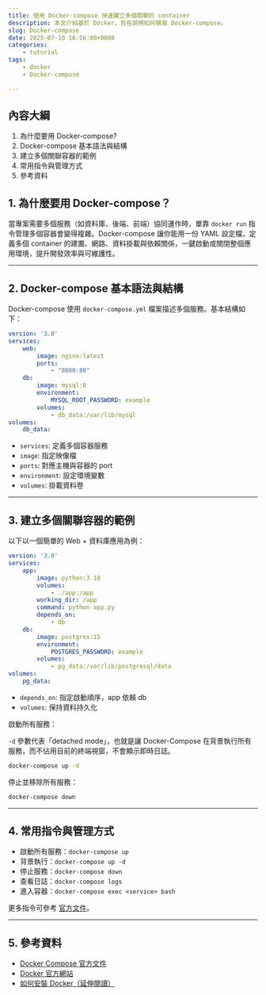 ```yaml
---
title: 使用 Docker-compose 快速建立多個關聯的 container
description: 本文介紹基於 Docker，旨在說明如何撰寫 Docker-compose。
slug: Docker-compose
date: 2025-07-10 16:56:00+0000
categories:
    - tutorial
tags:
    - docker
    - Docker-compose

---
```


## 內容大綱

1. 為什麼要用 Docker-compose?
2. Docker-compose 基本語法與結構
3. 建立多個關聯容器的範例
4. 常用指令與管理方式
5. 參考資料

## 1. 為什麼要用 Docker-compose？

當專案需要多個服務（如資料庫、後端、前端）協同運作時，單靠 `docker run` 指令管理多個容器會變得複雜。Docker-compose 讓你能用一份 YAML 設定檔，定義多個 container 的建置、網路、資料掛載與依賴關係，一鍵啟動或關閉整個應用環境，提升開發效率與可維護性。

---

## 2. Docker-compose 基本語法與結構

Docker-compose 使用 `docker-compose.yml` 檔案描述多個服務。基本結構如下：

```yaml
version: '3.8'
services:
    web:
        image: nginx:latest
        ports:
            - "8080:80"
    db:
        image: mysql:8
        environment:
            MYSQL_ROOT_PASSWORD: example
        volumes:
            - db_data:/var/lib/mysql
volumes:
    db_data:
```

- `services`: 定義多個容器服務
- `image`: 指定映像檔
- `ports`: 對應主機與容器的 port
- `environment`: 設定環境變數
- `volumes`: 掛載資料卷

---

## 3. 建立多個關聯容器的範例

以下以一個簡單的 Web + 資料庫應用為例：

```yaml
version: '3.8'
services:
    app:
        image: python:3.10
        volumes:
            - ./app:/app
        working_dir: /app
        command: python app.py
        depends_on:
            - db
    db:
        image: postgres:15
        environment:
            POSTGRES_PASSWORD: example
        volumes:
            - pg_data:/var/lib/postgresql/data
volumes:
    pg_data:
```

- `depends_on`: 指定啟動順序，app 依賴 db
- `volumes`: 保持資料持久化

啟動所有服務：

`-d` 參數代表「detached mode」，也就是讓 Docker-Compose 在背景執行所有服務，而不佔用目前的終端視窗，不會顯示即時日誌。  
```bash
docker-compose up -d
```

停止並移除所有服務：

```bash
docker-compose down
```

---

## 4. 常用指令與管理方式

- 啟動所有服務：`docker-compose up`
- 背景執行：`docker-compose up -d`
- 停止服務：`docker-compose down`
- 查看日誌：`docker-compose logs`
- 進入容器：`docker-compose exec <service> bash`

更多指令可參考 [官方文件](https://docs.docker.com/compose/reference/overview/)。

---

## 5. 參考資料

- [Docker Compose 官方文件](https://docs.docker.com/compose/)
- [Docker 官方網站](https://www.docker.com/)
- [如何安裝 Docker（延伸閱讀）](https://dandelionlibra.github.io/post/virtual-environment/setup-jupyter-notebook-with-docker/)

